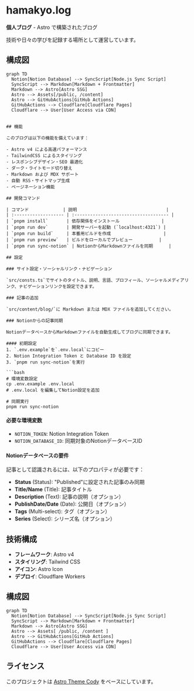 # hamakyo.log

**個人ブログ** - Astro で構築されたブログ

技術や日々の学びを記録する場所として運営しています。

## 構成図

```mermaid
graph TD
  Notion[Notion Database] --> SyncScript[Node.js Sync Script]
  SyncScript --> Markdown[Markdown + Frontmatter]
  Markdown --> Astro[Astro SSG]
  Astro --> Assets[/public, /content]
  Astro --> GitHubActions[GitHub Actions]
  GitHubActions --> Cloudflare[Cloudflare Pages]
  Cloudflare --> User[User Access via CDN]


## 機能

このブログは以下の機能を備えています：

- Astro v4 による高速パフォーマンス
- TailwindCSS によるスタイリング
- レスポンシブデザイン・SEO 最適化
- ダーク・ライトモード切り替え
- Markdown および MDX サポート
- 自動 RSS・サイトマップ生成
- ページネーション機能

## 開発コマンド

| コマンド             | 説明                                  |
| :------------------- | :------------------------------------ |
| `pnpm install`       | 依存関係をインストール                |
| `pnpm run dev`       | 開発サーバーを起動 (`localhost:4321`) |
| `pnpm run build`     | 本番用ビルドを作成                    |
| `pnpm run preview`   | ビルドをローカルでプレビュー          |
| `pnpm run sync-notion` | NotionからMarkdownファイルを同期      |

## 設定

### サイト設定・ソーシャルリンク・ナビゲーション

`src/consts.ts`でサイトのタイトル、説明、言語、プロフィール、ソーシャルメディアリンク、ナビゲーションリンクを設定できます。

### 記事の追加

`src/content/blog/`に Markdown または MDX ファイルを追加してください。

### Notionからの記事同期

NotionデータベースからMarkdownファイルを自動生成してブログに同期できます。

#### 初期設定
1. `.env.example`を`.env.local`にコピー
2. Notion Integration Token と Database ID を設定
3. `pnpm run sync-notion`を実行

```bash
# 環境変数設定
cp .env.example .env.local
# .env.local を編集してNotion設定を追加

# 同期実行
pnpm run sync-notion
```

#### 必要な環境変数
- `NOTION_TOKEN`: Notion Integration Token
- `NOTION_DATABASE_ID`: 同期対象のNotionデータベースID

#### Notionデータベースの要件
記事として認識されるには、以下のプロパティが必要です：
- **Status** (Status): "Published"に設定された記事のみ同期
- **Title/Name** (Title): 記事タイトル
- **Description** (Text): 記事の説明（オプション）
- **PublishDate/Date** (Date): 公開日（オプション）
- **Tags** (Multi-select): タグ（オプション）
- **Series** (Select): シリーズ名（オプション）

## 技術構成

- **フレームワーク**: Astro v4
- **スタイリング**: Tailwind CSS
- **アイコン**: Astro Icon
- **デプロイ**: Cloudflare Workers

## 構成図

```mermaid
graph TD
  Notion[Notion Database] --> SyncScript[Node.js Sync Script]
  SyncScript --> Markdown[Markdown + Frontmatter]
  Markdown --> Astro[Astro SSG]
  Astro --> Assets[ /public, /content ]
  Astro --> GitHubActions[GitHub Actions]
  GitHubActions --> Cloudflare[Cloudflare Pages]
  Cloudflare --> User[User Access via CDN]
```

## ライセンス

このプロジェクトは [Astro Theme Cody](https://github.com/kirontoo/astro-theme-cody) をベースにしています。
